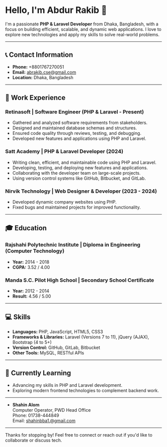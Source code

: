 # Hello, I'm Abdur Rakib 👋

I'm a passionate **PHP & Laravel Developer** from Dhaka, Bangladesh, with a focus on building efficient, scalable, and dynamic web applications. I love to explore new technologies and apply my skills to solve real-world problems.

---

## 📞 Contact Information
- **Phone:** +8801767270051
- **Email:** [abrakib.cse@gmail.com](mailto:abrakib.cse@gmail.com)
- **Location:** Dhaka, Bangladesh

---

## 💼 Work Experience

### **Retinasoft** | Software Engineer (PHP & Laravel - Present) 
- Gathered and analyzed software requirements from stakeholders.
- Designed and maintained database schemas and structures.
- Ensured code quality through reviews, testing, and debugging.
- Developed new features and applications using PHP and Laravel.

### **Satt Academy** | PHP & Laravel Developer (2024)
- Writing clean, efficient, and maintainable code using PHP and Laravel.
- Developing, testing, and deploying new features and applications.
- Collaborating with the developer team on large-scale projects.
- Using version control systems like GitHub, Bitbucket, and GitLab.

### **Nirvik Technology** | Web Designer & Developer (2023 - 2024)
- Developed dynamic company websites using PHP.
- Fixed bugs and maintained projects for improved functionality.

---

## 🎓 Education

### **Rajshahi Polytechnic Institute** | Diploma in Engineering (Computer Technology)
- **Year:** 2014 - 2018
- **CGPA:** 3.52 / 4.00

### **Manda S.C. Pilot High School** | Secondary School Certificate
- **Year:** 2012 - 2014
- **Result:** 4.56 / 5.00

---

## 💻 Skills

- **Languages:** PHP, JavaScript, HTML5, CSS3
- **Frameworks & Libraries:** Laravel (Versions 7 to 11), jQuery (AJAX), Bootstrap (4 to 5+)
- **Version Control:** GitHub, GitLab, Bitbucket
- **Other Tools:** MySQL, RESTful APIs

---

## 🌱 Currently Learning
- Advancing my skills in PHP and Laravel development.
- Exploring modern frontend technologies to complement backend work.

---
- **Shahin Alom**  
  Computer Operator, PWD Head Office  
  Phone: 01738-444849  
  Email: shahinbba1.@gmail.com

---

Thanks for stopping by! Feel free to connect or reach out if you'd like to collaborate or discuss tech.
